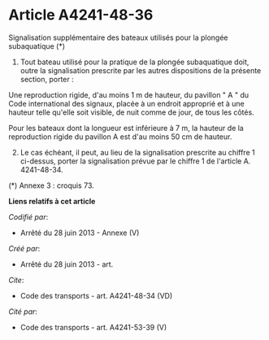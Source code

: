 # Article A4241-48-36

Signalisation supplémentaire des bateaux utilisés pour la plongée subaquatique (*) 

1. Tout bateau utilisé pour la pratique de la plongée subaquatique doit, outre la signalisation prescrite par les autres
dispositions de la présente section, porter : 

Une reproduction rigide, d'au moins 1 m de hauteur, du pavillon " A " du Code international des signaux, placée à un endroit
approprié et à une hauteur telle qu'elle soit visible, de nuit comme de jour, de tous les côtés. 

Pour les bateaux dont la longueur est inférieure à 7 m, la hauteur de la reproduction rigide du pavillon A est d'au moins 50
cm de hauteur. 

2. Le cas échéant, il peut, au lieu de la signalisation prescrite au chiffre 1 ci-dessus, porter la signalisation prévue par
le chiffre 1 de l'article A. 4241-48-34. 

(*) Annexe 3 : croquis 73.

**Liens relatifs à cet article**

_Codifié par_:

  - Arrêté du 28 juin 2013 -  Annexe (V)

_Créé par_:

  - Arrêté du 28 juin 2013 - art.

_Cite_:

  - Code des transports - art. A4241-48-34 (VD)

_Cité par_:

  - Code des transports - art. A4241-53-39 (V)
